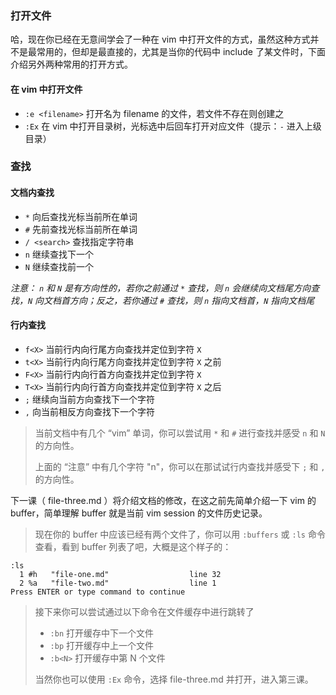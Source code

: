 ### 打开文件
哈，现在你已经在无意间学会了一种在 vim 中打开文件的方式，虽然这种方式并不是最常用的，但却是最直接的，尤其是当你的代码中 include 了某文件时，下面介绍另外两种常用的打开方式。

#### 在 vim 中打开文件
- ```:e <filename>``` 打开名为 filename 的文件，若文件不存在则创建之
- ```:Ex``` 在 vim 中打开目录树，光标选中后回车打开对应文件（提示：```-``` 进入上级目录）

### 查找

#### 文档内查找
- ```*``` 向后查找光标当前所在单词
- ```#``` 先前查找光标当前所在单词
- ```/ <search>``` 查找指定字符串
- ```n``` 继续查找下一个
- ```N``` 继续查找前一个

_注意： ```n``` 和 ```N``` 是有方向性的，若你之前通过 ```*``` 查找，则 ```n``` 会继续向文档尾方向查找，```N``` 向文档首方向；反之，若你通过 ```#``` 查找，则 ```n``` 指向文档首，```N``` 指向文档尾_

#### 行内查找
- ```f<X>``` 当前行内向行尾方向查找并定位到字符 ```X```
- ```t<X>``` 当前行内向行尾方向查找并定位到字符 ```X``` 之前
- ```F<X>``` 当前行内向行首方向查找并定位到字符 ```X```
- ```T<X>``` 当前行内向行首方向查找并定位到字符 ```X``` 之后
- ```;``` 继续向当前方向查找下一个字符
- ```,``` 向当前相反方向查找下一个字符

> 当前文档中有几个 “vim” 单词，你可以尝试用 ```*``` 和 ```#``` 进行查找并感受 ```n``` 和 ```N``` 的方向性。
>
> 上面的 “注意” 中有几个字符 "n"，你可以在那试试行内查找并感受下 ```;``` 和 ```,``` 的方向性。

下一课（ file-three.md ）将介绍文档的修改，在这之前先简单介绍一下 vim 的 buffer，简单理解 buffer 就是当前 vim session 的文件历史记录。

> 现在你的 buffer 中应该已经有两个文件了，你可以用 ```:buffers``` 或 ```:ls``` 命令查看，看到 buffer 列表了吧，大概是这个样子的：

```
:ls
  1 #h   "file-one.md"                  line 32
  2 %a   "file-two.md"                  line 1
Press ENTER or type command to continue
```

> 接下来你可以尝试通过以下命令在文件缓存中进行跳转了
>
> - ```:bn``` 打开缓存中下一个文件
> - ```:bp``` 打开缓存中上一个文件
> - ```:b<N>``` 打开缓存中第 N 个文件
>
> 当然你也可以使用 ```:Ex``` 命令，选择 file-three.md 并打开，进入第三课。
